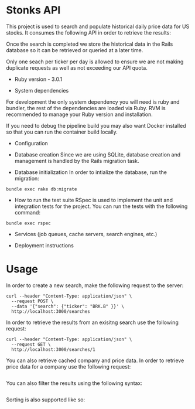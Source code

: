 # Stonks API

This project is used to search and populate historical daily price data for US stocks. It consumes the following API in order to retrieve the results:


Once the search is completed we store the historical data in the Rails database so it can be retrieved or queried at a later time.

Only one seach per ticker per day is allowed to ensure we are not making duplicate requests as well as not exceeding our API quota.

* Ruby version - 3.0.1

* System dependencies

For development the only system dependency you will need is ruby and bundler, the rest of the dependencies are loaded via Ruby. RVM is recommended to manage your Ruby version and installation.

If you need to debug the pipeline build you may also want Docker installed so that you can run the container build locally.

* Configuration

* Database creation
Since we are using SQLite, database creation and management is handled by the Rails migration task.

* Database initialization
In order to intialize the database, run the migration:

```
bundle exec rake db:migrate
```

* How to run the test suite
RSpec is used to implement the unit and integration tests for the project. You can run the tests with the following command:

```
bundle exec rspec
```

* Services (job queues, cache servers, search engines, etc.)

* Deployment instructions


# Usage
In order to create a new search, make the following request to the server:
```
curl --header "Content-Type: application/json" \
  --request POST \
  --data '{"search": {"ticker": "BRK.B" }}' \
  http://localhost:3000/searches
```


In order to retrieve the results from an exisitng search use the following request:

```
curl --header "Content-Type: application/json" \
  --request GET \
  http://localhost:3000/searches/1
```

You can also retrieve cached company and price data. In order to retrieve price data for a company use the following request:

```
```

You can also filter the results using the following syntax:
```
```

Sorting is also supported like so:

```
```

